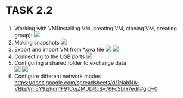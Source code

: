 
#                                                                TASK 2.2

###

1) Working with VM(Installing VM, creating VM, cloning VM, creating group):
  ![](images/VM1.png)
2) Making snapshots
  ![](images/VM2.png)
3) Export and import VM from *.ova file
  ![](images/VM3.png)
  ![](images/VM4.png)
4) Сonnecting to the USB ports
  ![](images/VM5.png)
5) Configuring a shared folder to exchange data  
  ![](images/VM6.png)
  ![](images/VM7.png)
6) Configure different network modes
https://docs.google.com/spreadsheets/d/1NabNA-VBkpVm5Y9zjhdn1F91CojZMDDRcSv76FcSblY/edit#gid=0
